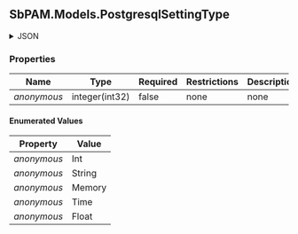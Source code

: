 
<h2 id="tocS_SbPAM.Models.PostgresqlSettingType">SbPAM.Models.PostgresqlSettingType</h2>

<a id="schemasbpam.models.postgresqlsettingtype"></a>
<a id="schema_SbPAM.Models.PostgresqlSettingType"></a>
<a id="tocSsbpam.models.postgresqlsettingtype"></a>
<a id="tocssbpam.models.postgresqlsettingtype"></a>

<details><summary>JSON</summary>


```json
"Int"

```


</details>

### Properties

|Name|Type|Required|Restrictions|Description|
|---|---|---|---|---|
|*anonymous*|integer(int32)|false|none|none|

#### Enumerated Values

|Property|Value|
|---|---|
|*anonymous*|Int|
|*anonymous*|String|
|*anonymous*|Memory|
|*anonymous*|Time|
|*anonymous*|Float|


